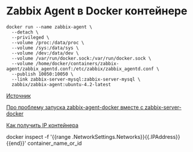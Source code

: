 # Zabbix Agent в Docker контейнере

    docker run --name zabbix-agent \
      --detach \
      --privileged \
      --volume /proc:/data/proc \
      --volume /sys:/data/sys \
      --volume /dev:/data/dev \
      --volume /var/run/docker.sock:/var/run/docker.sock \
      --volume /home/docker/containers/zabbix-agent/zabbix_agentd.conf:/etc/zabbix/zabbix_agentd.conf \
      --publish 10050:10050 \
      --link zabbix-server-mysql:zabbix-server-mysql \
      zabbix/zabbix-agent:ubuntu-4.2-latest

[Источник](https://github.com/zabbix/zabbix-docker/tree/4.2/agent/ubuntu)

[Про проблему запуска zabbix-agent-docker вместе с zabbix-server-docker](https://github.com/zabbix/zabbix-docker/issues/390)

[Как получить IP контейнера](http://qaru.site/questions/14736/how-to-get-a-docker-containers-ip-address-from-the-host)

docker inspect -f '{{range .NetworkSettings.Networks}}{{.IPAddress}}{{end}}' container_name_or_id
